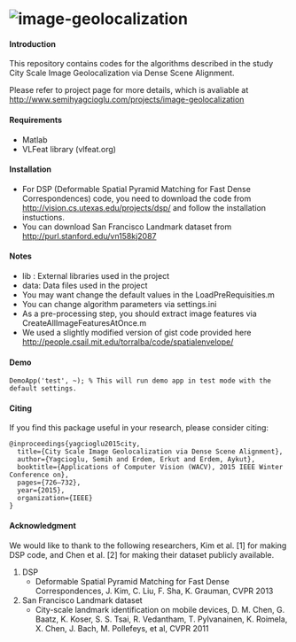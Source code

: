 # ![image-geolocalization](https://dl.dropboxusercontent.com/u/16169065/image-geolocalization-overview-wacv2015.png)

#### Introduction

This repository contains codes for the algorithms described in the study City Scale Image Geolocalization via Dense Scene Alignment.

Please refer to project page for more details, which is avaliable at http://www.semihyagcioglu.com/projects/image-geolocalization

#### Requirements

- Matlab
- VLFeat library (vlfeat.org)

#### Installation

- For DSP (Deformable Spatial Pyramid Matching for Fast Dense Correspondences) code, you need to download the code from http://vision.cs.utexas.edu/projects/dsp/ and follow the installation instuctions.
- You can download San Francisco Landmark dataset from http://purl.stanford.edu/vn158kj2087

#### Notes

- lib 	: External libraries used in the project
- data: Data files used in the project
- You may want change the default values in the LoadPreRequisities.m
- You can change algorithm parameters via settings.ini
- As a pre-processing step, you should extract image features via CreateAllImageFeaturesAtOnce.m
- We used a slightly modified version of gist code provided here http://people.csail.mit.edu/torralba/code/spatialenvelope/

#### Demo

	DemoApp('test', ~); % This will run demo app in test mode with the default settings.

#### Citing

If you find this package useful in your research, please consider citing:

    @inproceedings{yagcioglu2015city,
      title={City Scale Image Geolocalization via Dense Scene Alignment},
      author={Yagcioglu, Semih and Erdem, Erkut and Erdem, Aykut},
      booktitle={Applications of Computer Vision (WACV), 2015 IEEE Winter Conference on},
      pages={726–732},
      year={2015},
      organization={IEEE}
    }

#### Acknowledgment

We would like to thank to the following researchers, Kim et al. [1] for making DSP code, and Chen et al. [2] for making their dataset publicly available. 

1. DSP
	- Deformable Spatial Pyramid Matching for Fast Dense Correspondences, J. Kim, C. Liu, F. Sha, K. Grauman, CVPR 2013
2. San Francisco Landmark dataset
	- City-scale landmark identification on mobile devices, D. M. Chen, G. Baatz, K. Koser, S. S. Tsai, R. Vedantham, T. Pylvanainen, K. Roimela, X. Chen, J. Bach, M. Pollefeys, et al, CVPR 2011